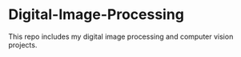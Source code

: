 # Digital-Image-Processing
This repo includes my digital image processing and computer vision projects.
